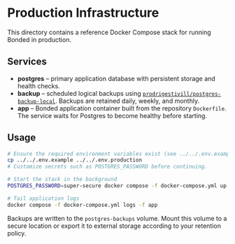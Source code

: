 # Production Infrastructure

This directory contains a reference Docker Compose stack for running Bonded in production.

## Services

- **postgres** – primary application database with persistent storage and health checks.
- **backup** – scheduled logical backups using [`prodrigestivill/postgres-backup-local`](https://github.com/prodrigestivill/docker-postgres-backup-local). Backups are retained daily, weekly, and monthly.
- **app** – Bonded application container built from the repository `Dockerfile`. The service waits for Postgres to become healthy before starting.

## Usage

```bash
# Ensure the required environment variables exist (see ../../.env.example)
cp ../../.env.example ../../.env.production
# Customize secrets such as POSTGRES_PASSWORD before continuing.

# Start the stack in the background
POSTGRES_PASSWORD=super-secure docker compose -f docker-compose.yml up -d

# Tail application logs
docker compose -f docker-compose.yml logs -f app
```

Backups are written to the `postgres-backups` volume. Mount this volume to a secure location or export it to external storage according to your retention policy.
